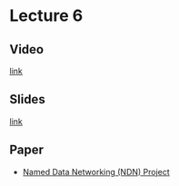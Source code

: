 # Lecture 6

## Video

[link](https://web.microsoftstream.com/video/e137f318-1c58-4785-a2dd-a1d92d60a9b4)

## Slides

[link](https://drive.google.com/file/d/12T1gMfKgssgaRPnyYJZTrU8ZC-ibLXUI/view?usp=sharing)

## Paper

- [Named Data Networking (NDN) Project](https://drive.google.com/file/d/1HZeaXdReOL0t3EvRBm57iVUg_hegco65/view?usp=sharing)
